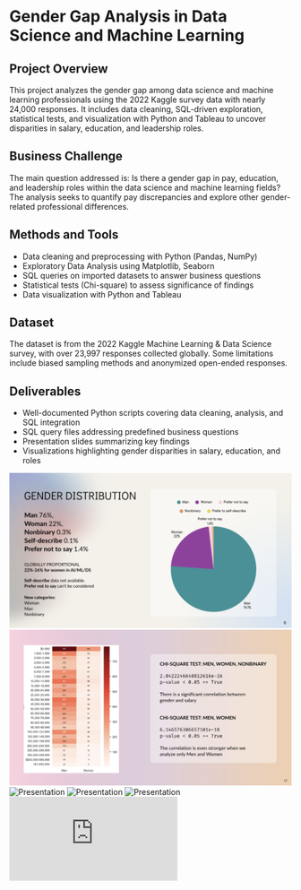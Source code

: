 # Gender Gap Analysis in Data Science and Machine Learning

## Project Overview
This project analyzes the gender gap among data science and machine learning professionals using the 2022 Kaggle survey data with nearly 24,000 responses. It includes data cleaning, SQL-driven exploration, statistical tests, and visualization with Python and Tableau to uncover disparities in salary, education, and leadership roles.

## Business Challenge
The main question addressed is: Is there a gender gap in pay, education, and leadership roles within the data science and machine learning fields? The analysis seeks to quantify pay discrepancies and explore other gender-related professional differences.

## Methods and Tools
- Data cleaning and preprocessing with Python (Pandas, NumPy)
- Exploratory Data Analysis using Matplotlib, Seaborn
- SQL queries on imported datasets to answer business questions
- Statistical tests (Chi-square) to assess significance of findings
- Data visualization with Python and Tableau

## Dataset
The dataset is from the 2022 Kaggle Machine Learning & Data Science survey, with over 23,997 responses collected globally. Some limitations include biased sampling methods and anonymized open-ended responses.

## Deliverables
- Well-documented Python scripts covering data cleaning, analysis, and SQL integration
- SQL query files addressing predefined business questions
- Presentation slides summarizing key findings
- Visualizations highlighting gender disparities in salary, education, and roles

![Presentation](reports/gender-distribution.png)
![Presentation](reports/chi-square.png)
![Presentation](reports/gender-gap.png)
![Presentation](reports/job-genderpng)
![Presentation](reports/salary-distribution.png)
![Presentation](https://github.com/d-maestri/Project_EDA_Gender-Gap-Tech/blob/main/GGA-presentation.pdf)